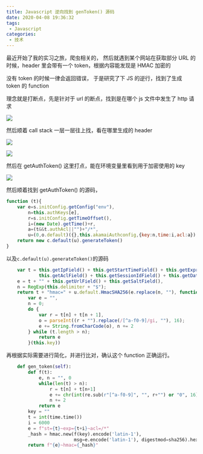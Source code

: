 ```yaml
---
title: Javascript 逆向找到 genToken() 源码
date: 2020-04-08 19:36:32
tags:
 - Javascript
categories:
 - 技术
---
```


最近开始了我的实习之旅，爬虫相关的， 然后就遇到某个网站在获取部分 URL 的时候，header 里会带有一个 token，根据内容能发现是 HMAC 加密的

没有 token 的时候一律会返回错误， 于是研究了下 JS 的逆行，找到了生成 token 的 function

<!--more-->

理念就是打断点，先是针对于 url 的断点，找到是在哪个 js 文件中发生了 http 请求

![](https://i.loli.net/2020/04/08/SOp8XdqNaih7CLD.png)

然后顺着 call stack 一层一层往上找，看在哪里生成的 header

![](https://i.loli.net/2020/04/08/cflYktUxpgHB9QG.png)

![](https://i.loli.net/2020/04/08/CpcIrAsE3jaxdNl.png)

然后在 getAuthToken() 这里打点，能在环境变量里看到用于加密使用的 key

![](https://i.loli.net/2020/04/08/6oOEAYNVPmzwXRr.png)

然后顺着找到 getAuthToken() 的源码，

```javascript
function (t){
    var e=s.initConfig.getConfig("env"),
        n=this.authKeys[e],
        r=s.initConfig.getTimeOffset(),
        i=(new Date).getTime()+r,
        a=(t&&t.authAcl||"")+"/*",
        u=(0,o.default)({},this.akamaiAuthconfig,{key:n,time:i,acl:a});
    return new c.default(u).generateToken()
}
```

以及`c.default(u).generateToken()`的源码

```javascript
    var t = this.getIpField() + this.getStartTimeField() + this.getExprField() + 
            this.getAclField() + this.getSessionIdField() + this.getDataField(),
    e = t + "" + this.getUrlField() + this.getSaltField(),
    n = RegExp(this.delimiter + "$");
    return t + "hmac=" + u.default.HmacSHA256(e.replace(n, ""), function(t) {
        var e = "",
        n = 0;
        do {
            var r = t[n] + t[n + 1],
            o = parseInt((r + "").replace(/[^a-f0-9]/gi, ""), 16);
            e += String.fromCharCode(o), n += 2
        } while (t.length > n);
            return e
        }(this.key))
```

再根据实际需要进行简化，并进行比对，确认这个 function 正确运行。

```Python
    def gen_token(self):
        def f(t):
            e, n = "", 0
            while(len(t) > n):
                r = t[n] + t[n+1]
                e += chr(int(re.sub(r"[^a-f0-9]", "", r+"") or "0", 16))
                n += 2
            return e
        key = ""
        t = int(time.time())
        i = 6000
        e = f"st={t}~exp={t+i}~acl=/*"
        _hash = hmac.new(f(key).encode('latin-1'),
                         msg=e.encode('latin-1'), digestmod=sha256).hexdigest()
        return f"{e}~hmac={_hash}"
```

